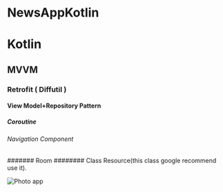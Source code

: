 # NewsAppKotlin
# Kotlin
## MVVM
### Retrofit ( Diffutil )
#### View Model+Repository Pattern
##### Coroutine
###### Navigation Component
####### Room
######## Class Resource(this class google recommend use it).


![Photo app](file:///C:/Users/Taha%20CompuTech/Desktop/screenshot-1652198860975.png)


